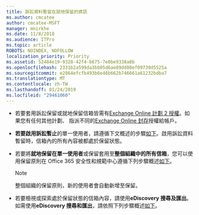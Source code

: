 ```yaml
---
title: 訴訟資料暫留在就地保留的資訊
ms.author: cmcatee
author: cmcatee-MSFT
manager: mnirkhe
ms.date: 11/8/2018
ms.audience: ITPro
ms.topic: article
ROBOTS: NOINDEX, NOFOLLOW
localization_priority: Priority
ms.assetid: 52484e19-9328-42f4-b675-7e0be9338a8b
ms.openlocfilehash: 2331b2a599da3bb05d6ae89dd80ef09739d5525a
ms.sourcegitcommit: e2864efcfb493b6e46b662b746661a61232bdba7
ms.translationtype: MT
ms.contentlocale: zh-TW
ms.lasthandoff: 01/24/2019
ms.locfileid: "29461060"
---
```

- 若要套用訴訟保留或就地保留信箱皆需有[Exchange Online 計劃 2 授權](https://docs.microsoft.com/en-us/office365/servicedescriptions/office-365-platform-service-description/office-365-plan-options)。如果您有任何其他計劃、 指派不同的[Exchange Online 封存](https://docs.microsoft.com/en-us/office365/servicedescriptions/exchange-online-archiving-service-description/exchange-online-archiving-service-description)授權給帳戶。 
    
- **若要啟用訴訟暫止**的單一使用者，請遵循下文概述的步驟[如下](https://docs.microsoft.com/en-us/office365/SecurityCompliance/place-a-mailbox-on-litigation-hold)。啟用訴訟資料暫留時，信箱內的所有內容被都處於保留狀態。
    
- 若要將**就地保留在單一使用者**或保留套用至**整個組織中的所有信箱**，您可以使用保留原則在 Office 365 安全性和規範中心遵循下列步驟概述[如下](https://docs.microsoft.com/en-us/Office365/securitycompliance/retention-policies )。
    
    > [!NOTE]
    > 整個組織的保留原則，新的使用者會自動新增至保留。 
  
- 若要檢視或探索處於保留狀態的信箱內容，請使用**eDiscovery 搜尋及匯出**。如需使用**eDiscovery 搜尋和匯出**，請依照下列步驟概述[如下](https://docs.microsoft.com/en-us/office365/securitycompliance/export-search-results)。
    


